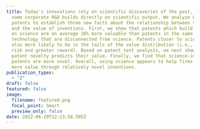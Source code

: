 ```yaml
---
title: Today's innovations rely on scientific discoveries of the past, yet only
  some corporate R&D builds directly on scientific output. We analyze U.S.
  patents to establish three new facts about the relationship between science
  and the value of inventions. First, we show that patents which build directly
  on science are on average 26% more valuable than patents in the same
  technology that are disconnected from science. Patents closer to science are
  also more likely to be in the tails of the value distribution (i.e., greater
  risk and greater reward). Based on patent text analysis, we next show that
  patent novelty predicts their value. Finally, we find that science-intensive
  patents are more novel. Overall, using science appears to help firms capture
  more value through relatively novel inventions.
publication_types:
  - "2"
draft: false
featured: false
image:
  filename: featured.png
  focal_point: Smart
  preview_only: false
date: 2022-06-20T12:23:58.595Z
---
```

